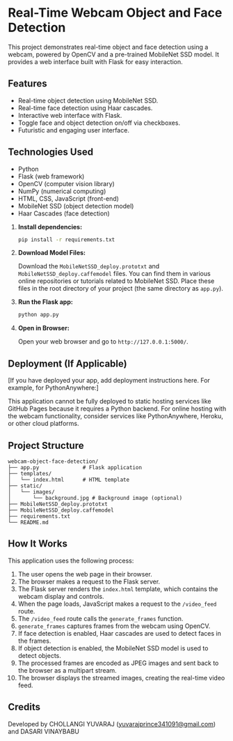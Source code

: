 # Real-Time Webcam Object and Face Detection

This project demonstrates real-time object and face detection using a webcam, powered by OpenCV and a pre-trained MobileNet SSD model. It provides a web interface built with Flask for easy interaction.

## Features

*   Real-time object detection using MobileNet SSD.
*   Real-time face detection using Haar cascades.
*   Interactive web interface with Flask.
*   Toggle face and object detection on/off via checkboxes.
*   Futuristic and engaging user interface.

## Technologies Used

*   Python
*   Flask (web framework)
*   OpenCV (computer vision library)
*   NumPy (numerical computing)
*   HTML, CSS, JavaScript (front-end)
*   MobileNet SSD (object detection model)
*   Haar Cascades (face detection)


1.  **Install dependencies:**

    ```bash
    pip install -r requirements.txt
    ```

2.  **Download Model Files:**

    Download the `MobileNetSSD_deploy.prototxt` and `MobileNetSSD_deploy.caffemodel` files. You can find them in various online repositories or tutorials related to MobileNet SSD. Place these files in the root directory of your project (the same directory as `app.py`).

3.  **Run the Flask app:**

    ```bash
    python app.py
    ```

5.  **Open in Browser:**

    Open your web browser and go to `http://127.0.0.1:5000/`.

## Deployment (If Applicable)

[If you have deployed your app, add deployment instructions here. For example, for PythonAnywhere:]

This application cannot be fully deployed to static hosting services like GitHub Pages because it requires a Python backend. For online hosting with the webcam functionality, consider services like PythonAnywhere, Heroku, or other cloud platforms.

## Project Structure

```
webcam-object-face-detection/
├── app.py              # Flask application
├── templates/
│   └── index.html      # HTML template
├── static/
│   └── images/
│       └── background.jpg # Background image (optional)
├── MobileNetSSD_deploy.prototxt
├── MobileNetSSD_deploy.caffemodel
├── requirements.txt
└── README.md
```

## How It Works

This application uses the following process:

1.  The user opens the web page in their browser.
2.  The browser makes a request to the Flask server.
3.  The Flask server renders the `index.html` template, which contains the webcam display and controls.
4.  When the page loads, JavaScript makes a request to the `/video_feed` route.
5.  The `/video_feed` route calls the `generate_frames` function.
6.  `generate_frames` captures frames from the webcam using OpenCV.
7.  If face detection is enabled, Haar cascades are used to detect faces in the frames.
8.  If object detection is enabled, the MobileNet SSD model is used to detect objects.
9.  The processed frames are encoded as JPEG images and sent back to the browser as a multipart stream.
10. The browser displays the streamed images, creating the real-time video feed.

## Credits

Developed by CHOLLANGI YUVARAJ (yuvarajprince341091@gmail.com) and DASARI VINAYBABU
